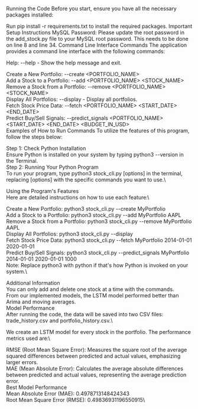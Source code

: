 Running the Code
Before you start, ensure you have all the necessary packages installed:

Run pip install -r requirements.txt to install the required packages.
Important Setup Instructions
MySQL Password: Please update the root password in the add_stock.py file to your MySQL root password. This needs to be done on line 8 and line 34.
Command Line Interface Commands
The application provides a command line interface with the following commands:

Help: --help - Show the help message and exit.

Create a New Portfolio: --create <PORTFOLIO_NAME>\
Add a Stock to a Portfolio: --add <PORTFOLIO_NAME> <STOCK_NAME>\
Remove a Stock from a Portfolio: --remove <PORTFOLIO_NAME> <STOCK_NAME>\
Display All Portfolios: --display - Display all portfolios.\
Fetch Stock Price Data: --fetch <PORTFOLIO_NAME> <START_DATE> <END_DATE>\
Predict Buy/Sell Signals: --predict_signals <PORTFOLIO_NAME> <START_DATE> <END_DATE> <BUDGET_IN_USD>\
Examples of How to Run Commands
To utilize the features of this program, follow the steps below:

Step 1: Check Python Installation\
Ensure Python is installed on your system by typing python3 --version in the Terminal.\
Step 2: Running Your Python Program\
To run your program, type python3 stock_cli.py [options] in the terminal, replacing [options] with the specific commands you want to use.\

Using the Program's Features\
Here are detailed instructions on how to use each feature:\

Create a New Portfolio: python3 stock_cli.py --create MyPortfolio\
Add a Stock to a Portfolio: python3 stock_cli.py --add MyPortfolio AAPL\
Remove a Stock from a Portfolio: python3 stock_cli.py --remove MyPortfolio AAPL\
Display All Portfolios: python3 stock_cli.py --display\
Fetch Stock Price Data: python3 stock_cli.py --fetch MyPortfolio 2014-01-01 2020-01-01\
Predict Buy/Sell Signals: python3 stock_cli.py --predict_signals MyPortfolio 2014-01-01 2020-01-01 1000\
Note: Replace python3 with python if that's how Python is invoked on your system.\

Additional Information\
You can only add and delete one stock at a time with the commands.\
From our implemented models, the LSTM model performed better than Arima and moving averages.\
Model Performance\
After running the code, the data will be saved into two CSV files: trade_history.csv and portfolio_history.csv.\

We create an LSTM model for every stock in the portfolio. The performance metrics used are:\

RMSE (Root Mean Square Error): Measures the square root of the average squared differences between predicted and actual values, emphasizing larger errors.\
MAE (Mean Absolute Error): Calculates the average absolute differences between predicted and actual values, representing the average prediction error.\
Best Model Performance\
Mean Absolute Error (MAE): 0.4978713148424343\
Root Mean Square Error (RMSE): 0.49836931196550915\
